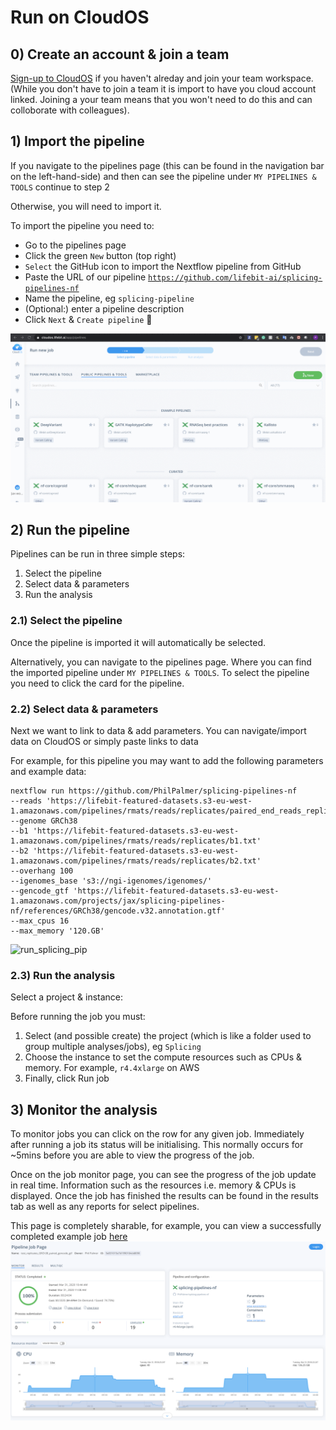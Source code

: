 # Run on CloudOS

## 0) Create an account & join a team
[Sign-up to CloudOS](https://deploit.lifebit.ai/register) if you haven't alreday and join your team workspace. (While you don't have to join a team it is import to have you cloud account linked. Joining a your team means that you won't need to do this and can colloborate with colleagues).

## 1) Import the pipeline

If you navigate to the pipelines page (this can be found in the navigation bar on the left-hand-side) and then can see the pipeline under `MY PIPELINES & TOOLS` continue to step 2

Otherwise, you will need to import it.

To import the pipeline you need to:
- Go to the pipelines page
- Click the green `New` button (top right)
- `Select` the GitHub icon to import the Nextflow pipeline from GitHub
- Paste the URL of our pipeline [`https://github.com/lifebit-ai/splicing-pipelines-nf`](https://github.com/lifebit-ai/splicing-pipelines-nf)
- Name the pipeline, eg `splicing-pipeline`
- (Optional:) enter a pipeline description
- Click `Next` & `Create pipeline` :tada:

![import_splicing_pip](https://raw.githubusercontent.com/lifebit-ai/images/master/jax_splicing/import_splicing_pip.gif)

## 2) Run the pipeline

Pipelines can be run in three simple steps:
1. Select the pipeline
2. Select data & parameters
3. Run the analysis

### 2.1) Select the pipeline

Once the pipeline is imported it will automatically be selected.

Alternatively, you can navigate to the pipelines page. Where you can find the imported pipeline under `MY PIPELINES & TOOLS`. To select the pipeline you need to click the card for the pipeline.

### 2.2) Select data & parameters

Next we want to link to data & add parameters. You can navigate/import data on CloudOS or simply paste links to data

For example, for this pipeline you may want to add the following parameters and example data:
```
nextflow run https://github.com/PhilPalmer/splicing-pipelines-nf
--reads 'https://lifebit-featured-datasets.s3-eu-west-1.amazonaws.com/pipelines/rmats/reads/replicates/paired_end_reads_replicates.csv'
--genome GRCh38
--b1 'https://lifebit-featured-datasets.s3-eu-west-1.amazonaws.com/pipelines/rmats/reads/replicates/b1.txt'
--b2 'https://lifebit-featured-datasets.s3-eu-west-1.amazonaws.com/pipelines/rmats/reads/replicates/b2.txt'
--overhang 100
--igenomes_base 's3://ngi-igenomes/igenomes/'
--gencode_gtf 'https://lifebit-featured-datasets.s3-eu-west-1.amazonaws.com/projects/jax/splicing-pipelines-nf/references/GRCh38/gencode.v32.annotation.gtf'
--max_cpus 16
--max_memory '120.GB'
```

![run_splicing_pip](https://raw.githubusercontent.com/lifebit-ai/images/master/jax_splicing/run_splicing_pip.gif)

### 2.3) Run the analysis

Select a project & instance:

Before running the job you must:

1. Select (and possible create) the project (which is like a folder used to group multiple analyses/jobs), eg `Splicing`
2. Choose the instance to set the compute resources such as CPUs & memory. For example, `r4.4xlarge` on AWS
3. Finally, click Run job

## 3) Monitor the analysis
To monitor jobs you can click on the row for any given job. Immediately after running a job its status will be initialising. This normally occurs for ~5mins before you are able to view the progress of the job.

Once on the job monitor page, you can see the progress of the job update in real time. Information such as the resources i.e. memory & CPUs is displayed. Once the job has finished the results can be found in the results tab as well as any reports for select pipelines.

This page is completely sharable, for example, you can view a successfully completed example job [here](https://cloudos.lifebit.ai/public/jobs/5e831015e7d1990104cb8090) 
![splicing_pip_job_page](https://raw.githubusercontent.com/lifebit-ai/images/master/jax_splicing/splicing_pip_job_page.png)